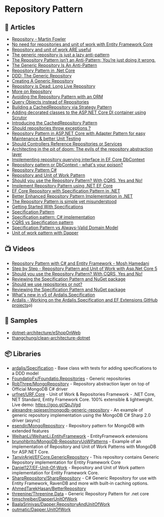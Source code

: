 # Repository Pattern

## 📕 Articles
- [Repository - Martin Fowler](https://martinfowler.com/eaaCatalog/repository.html)
- [No need for repositories and unit of work with Entity Framework Core](https://gunnarpeipman.com/ef-core-repository-unit-of-work/) 
- [Repository and unit of work ARE useful](https://dotnetfalcon.com/repository-and-unit-of-work-are-useful/) 
- [The generic repository is just a lazy anti-pattern](https://www.ben-morris.com/why-the-generic-repository-is-just-a-lazy-anti-pattern/)
- [The Repository Pattern isn’t an Anti-Pattern; You’re just doing it wrong.](https://brianbu.com/2019/09/25/the-repository-pattern-isnt-an-anti-pattern-youre-just-doing-it-wrong/)
- [The Generic Repository Is An Anti-Pattern](https://blog.sapiensworks.com/post/2012/03/05/The-Generic-Repository-Is-An-Anti-Pattern.aspx)
- [Repository Pattern in .Net Core](https://www.programmingwithwolfgang.com/repository-pattern-net-core/)
- [DDD: The Generic Repository](http://codebetter.com/gregyoung/2009/01/16/ddd-the-generic-repository/)
- [Creating A Generic Repository](https://medium.com/@morgankenyon/tinroll-4-creating-a-generic-repository-9846c72e11ec)
- [Repository is Dead: Long Live Repository](http://codebetter.com/gregyoung/2009/04/23/repository-is-dead-long-live-repository/)
- [More on Repository](http://codebetter.com/gregyoung/2009/04/24/more-on-repository/)
- [Avoiding the Repository Pattern with an ORM](https://codeopinion.com/avoiding-the-repository-pattern-with-an-orm/)
- [Query Objects instead of Repositories](https://codeopinion.com/query-objects-instead-of-repositories/)
- [Building a CachedRepository via Strategy Pattern](https://ardalis.com/building-a-cachedrepository-via-strategy-pattern/?utm_sq=glv8x7culc)
- [Adding decorated classes to the ASP.NET Core DI container using Scrutor](https://andrewlock.net/adding-decorated-classes-to-the-asp.net-core-di-container-using-scrutor/)
- [Introducing the CachedRepository Pattern](https://ardalis.com/introducing-the-cachedrepository-pattern/)
- [Should repositories throw exceptions ?](https://minasami.com/2020/09/14/should-repositories-throw-exceptions.html)
- [Repository Pattern in ASP.NET Core with Adapter Pattern for easy Maintenance & better Unit Testing](https://procodeguide.com/programming/repository-pattern-in-aspnet-core/)
- [Should Controllers Reference Repositories or Services](https://ardalis.com/should-controllers-reference-repositories-services/)
- [Architecting in the pit of doom: The evils of the repository abstraction layer](https://ayende.com/blog/4784/architecting-in-the-pit-of-doom-the-evils-of-the-repository-abstraction-layer)
- [Implementing repository querying interface in EF Core DbContext](https://gunnarpeipman.com/ef-core-dbcontext-repository/)
- [Repository pattern or DbContext - what's your poison?](https://www.reddit.com/r/dotnet/comments/rc2lzj/repository_pattern_or_dbcontext_whats_your_poison/)
- [Repository Pattern C#](https://codewithshadman.com/repository-pattern-csharp/)
- [Repository and Unit of Work Pattern](https://www.programmingwithwolfgang.com/repository-and-unit-of-work-pattern/)
- [Should you use the Repository Pattern? With CQRS, Yes and No!](https://codeopinion.com/should-you-use-the-repository-pattern-with-cqrs-yes-and-no/)
- [Implement Repository Pattern using .NET EF Core](https://thecodeblogger.com/2021/06/27/implement-repository-pattern-using-net-ef-core/)
- [EF Core Repository with Specification Pattern in .NET](https://thecodeblogger.com/2021/07/01/ef-core-repository-with-specification-pattern-in-net/)
- [Better Enhanced Repository Pattern Implementation in .NET ](https://levelup.gitconnected.com/better-enhanced-repository-pattern-implementation-in-net-c-4e6f4bbe48a9)
- [The Repository Pattern is simple yet misunderstood](https://blog.elmah.io/the-repository-pattern-is-simple-yet-misunderstood/)
- [Getting Started With Specifications](https://blog.nimblepros.com/blogs/getting-started-with-specifications/)
- [Specification Pattern](https://deviq.com/design-patterns/specification-pattern)
- [Specification pattern: C# implementation](https://enterprisecraftsmanship.com/posts/specification-pattern-c-implementation/)
- [CQRS vs Specification pattern](https://enterprisecraftsmanship.com/posts/cqrs-vs-specification-pattern/)
- [Specification Pattern vs Always-Valid Domain Model](https://enterprisecraftsmanship.com/posts/specification-pattern-always-valid-domain-model/)
- [Unit of work pattern with Dapper](https://dejanstojanovic.net/aspnet/2021/november/unit-of-work-pattern-with-dapper/)
## 📺 Videos
- [Repository Pattern with C# and Entity Framework - Mosh Hamedani](https://www.youtube.com/watch?v=rtXpYpZdOzM)
- [Step by Step - Repository Pattern and Unit of Work with Asp.Net Core 5](https://www.youtube.com/watch?v=-jcf1Qq8A-4)
- [Should you use the Repository Pattern? With CQRS, Yes and No!](https://www.youtube.com/watch?v=01lygxvbao4)
- [Reviewing the Specification Pattern and NuGet package](https://www.youtube.com/watch?v=BgWWbBUWyig)
- [Should we use repositories or not?](https://www.youtube.com/watch?v=1usrGohx8Bo)
- [Reviewing the Specification Pattern and NuGet package](https://www.youtube.com/watch?v=BgWWbBUWyig)
- [What's new in v5 of Ardalis.Specification](https://www.youtube.com/watch?v=gT72mWdD4Qo)
- [Ardalis - Working on the Ardalis.Specification and EF Extensions GitHub projects](https://www.youtube.com/watch?v=PbHic9Ndqoc)o)
## 🚀 Samples
- [dotnet-architecture/eShopOnWeb](https://github.com/dotnet-architecture/eShopOnWeb/blob/15bd78ee5b753a51fd9f8214a6ee8f5007e2d40f/src/Infrastructure/Data/EfRepository.cs)
- [thangchung/clean-architecture-dotnet](thangchung/clean-architecture-dotnet/blob/main/src/N8T.Infrastructure.EfCore/Repository.cs)
## 📦 Libraries
- [ardalis/Specification](https://github.com/ardalis/Specification) - Base class with tests for adding specifications to a DDD model
- [FoundatioFx/Foundatio.Repositories](https://github.com/FoundatioFx/Foundatio.Repositories) - Generic repositories
- [RobThree/MongoRepository](https://github.com/RobThree/MongoRepository) - Repository abstraction layer on top of Official MongoDB C# driver
- [urfnet/URF.Core](https://github.com/urfnet/URF.Core) - Unit of Work & Repositories Framework - .NET Core, NET Standard, Entity Framework Core. 100% extensible & lightweight. Live demo: https://goo.gl/QpJVgd
- [alexandre-spieser/mongodb-generic-repository](https://github.com/alexandre-spieser/mongodb-generic-repository) - An example of generic repository implementation using the MongoDB C# Sharp 2.0 driver (async)
- [esendir/MongoRepository](https://github.com/esendir/MongoRepository) - Repository pattern for MongoDB with extended features
- [WeihanLi/WeihanLi.EntityFramework](https://github.com/WeihanLi/WeihanLi.EntityFramework) - EntityFramework extensions
- [brunohbrito/MongoDB-RepositoryUoWPatterns](https://github.com/brunohbrito/MongoDB-RepositoryUoWPatterns) - Example of an implementation of Repository and Unit of Work Patterns with MongoDB for ASP.NET Core.
- [TanvirArjel/EFCore.GenericRepository](https://github.com/TanvirArjel/EFCore.GenericRepository) - This repository contains Generic Repository implementation for Entity Framework Core
- [Daniel127/EF-Unit-Of-Work](https://github.com/Daniel127/EF-Unit-Of-Work) - Repository and Unit of Work pattern implementation for Entity Framework Core.
- [SharpRepository/SharpRepository](https://github.com/SharpRepository/SharpRepository) - C# Generic Repository for use with Entity Framework, RavenDB and more with built-in caching options.
- [AhmedTarekHasan/BetterRepository](https://github.com/AhmedTarekHasan/BetterRepository)
- [threenine/Threenine.Data](https://github.com/threenine/Threenine.Data) - Generic Repository Pattern for .net core
- [timschreiber/DapperUnitOfWork](https://github.com/timschreiber/DapperUnitOfWork)
- [BaalaSrinivas/Dapper.RepositoryAndUnitOfWork](https://github.com/BaalaSrinivas/Dapper.RepositoryAndUnitOfWork)
- [outmatic/Dapper.UnitOfWork](https://github.com/outmatic/Dapper.UnitOfWork)